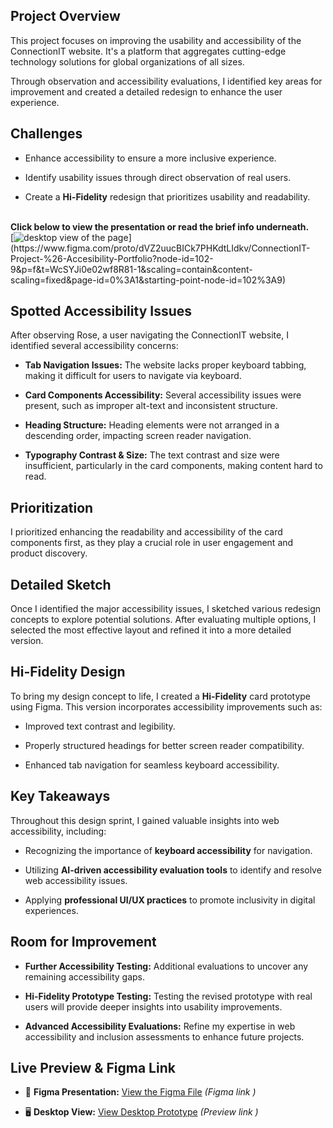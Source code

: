 
## Project Overview
This project focuses on improving the usability and accessibility of the ConnectionIT website. It's a platform that aggregates cutting-edge technology solutions for global organizations of all sizes.

Through observation and accessibility evaluations, I identified key areas for improvement and created a detailed redesign to enhance the user experience.

## Challenges
- Enhance accessibility to ensure a more inclusive experience.

- Identify usability issues through direct observation of real users.

- Create a **Hi-Fidelity** redesign that prioritizes usability and readability.

</br>**Click below to view the presentation or read the brief info underneath.**
</br>
        [![desktop view of the page](src="https://github.com/YoannaPo/ConnectionIT/blob/main/assets/ConnectionIT.png")](https://www.figma.com/proto/dVZ2uucBICk7PHKdtLIdkv/ConnectionIT-Project-%26-Accesibility-Portfolio?node-id=102-9&p=f&t=WcSYJi0e02wf8R81-1&scaling=contain&content-scaling=fixed&page-id=0%3A1&starting-point-node-id=102%3A9)


## Spotted Accessibility Issues
After observing Rose, a user navigating the ConnectionIT website, I identified several accessibility concerns:

- **Tab Navigation Issues:** The website lacks proper keyboard tabbing, making it difficult for users to navigate via keyboard.

- **Card Components Accessibility:** Several accessibility issues were present, such as improper alt-text and inconsistent structure.

- **Heading Structure:** Heading elements were not arranged in a descending order, impacting screen reader navigation.

- **Typography Contrast & Size:** The text contrast and size were insufficient, particularly in the card components, making content hard to read.

## Prioritization
I prioritized enhancing the readability and accessibility of the card components first, as they play a crucial role in user engagement and product discovery.

## Detailed Sketch
Once I identified the major accessibility issues, I sketched various redesign concepts to explore potential solutions. After evaluating multiple options, I selected the most effective layout and refined it into a more detailed version.

## Hi-Fidelity Design
To bring my design concept to life, I created a **Hi-Fidelity** card prototype using Figma. This version incorporates accessibility improvements such as:

- Improved text contrast and legibility.

- Properly structured headings for better screen reader compatibility.

- Enhanced tab navigation for seamless keyboard accessibility.

## Key Takeaways
Throughout this design sprint, I gained valuable insights into web accessibility, including:

- Recognizing the importance of **keyboard accessibility** for navigation.

- Utilizing **AI-driven accessibility evaluation tools** to identify and resolve web accessibility issues.

- Applying **professional UI/UX practices** to promote inclusivity in digital experiences.

## Room for Improvement
- **Further Accessibility Testing:** Additional evaluations to uncover any remaining accessibility gaps.

- **Hi-Fidelity Prototype Testing:** Testing the revised prototype with real users will provide deeper insights into usability improvements.

- **Advanced Accessibility Evaluations:** Refine my expertise in web accessibility and inclusion assessments to enhance future projects.

  
## Live Preview & Figma Link

- 🎨 **Figma Presentation:** [View the Figma File](#) _(Figma link )_

- 🖥 **Desktop View:** [View Desktop Prototype](#) _(Preview link )_

